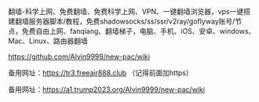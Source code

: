 翻墙-科学上网、免费翻墙、免费科学上网、VPN、一键翻墙浏览器，vps一键搭建翻墙服务器脚本/教程，免费shadowsocks/ss/ssr/v2ray/goflyway账号/节点，免费自由上网、fanqiang、翻墙梯子，电脑、手机、iOS、安卓、windows、Mac、Linux、路由器翻墙

https://github.com/Alvin9999/new-pac/wiki

备用网址：https://tr3.freeair888.club （记得前面加https）

备用网址：https://a1.trump2023.org/Alvin9999/new-pac/wiki
